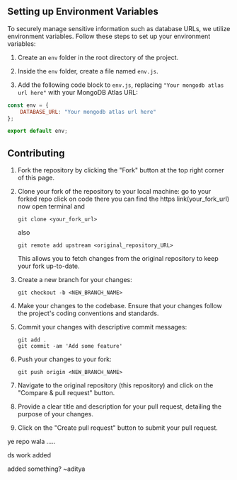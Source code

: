 ## Setting up Environment Variables

To securely manage sensitive information such as database URLs, we utilize environment variables. Follow these steps to set up your environment variables:

1. Create an `env` folder in the root directory of the project.

2. Inside the `env` folder, create a file named `env.js`.

3. Add the following code block to `env.js`, replacing `"Your mongodb atlas url here"` with your MongoDB Atlas URL:


```javascript
const env = {
    DATABASE_URL: "Your mongodb atlas url here"
};

export default env;

```
## Contributing



1. Fork the repository by clicking the "Fork" button at the top right corner of this page.

2. Clone your fork of the repository to your local machine:
    go to your forked repo click on code there you can find the https link(your_fork_url)
    now open terminal and  

    ```
    git clone <your_fork_url>
    ```
    also 
    ```
    git remote add upstream <original_repository_URL>
    ```
    This allows you to fetch changes from the original repository to keep your fork up-to-date.


3. Create a new branch for your changes:
    ```
    git checkout -b <NEW_BRANCH_NAME>
    ```

4. Make your changes to the codebase. Ensure that your changes follow the project's coding conventions and standards.

5. Commit your changes with descriptive commit messages:
    ```
    git add .
    git commit -am 'Add some feature'
    ```

6. Push your changes to your fork:
    ```
    git push origin <NEW_BRANCH_NAME>
    ```

7. Navigate to the original repository (this repository) and click on the "Compare & pull request" button.

8. Provide a clear title and description for your pull request, detailing the purpose of your changes.

9. Click on the "Create pull request" button to submit your pull request.


ye repo wala .....

ds work added


added something? ~aditya